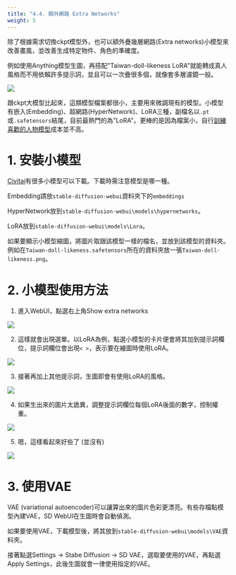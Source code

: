 ```yaml
---
title: "4.4. 額外網路 Extra Networks"
weight: 5
---
```


除了根據需求切換ckpt模型外，也可以額外疊幾層網路(Extra networks)小模型來改善畫風，並改善生成特定物件、角色的準確度。

例如使用Anything模型生圖，再搭配"Taiwan-doll-likeness LoRA"就能轉成真人風格而不用依賴許多提示詞，並且可以一次疊很多個，就像套多層濾鏡一般。

![](../../images/extra-networks-1.webp)

跟ckpt大模型比起來，這類模型檔案都很小，主要用來微調現有的模型。小模型有嵌入(Embedding)、超網路(HyperNetwork)、LoRA三種，副檔名以`.pt`或`.safetensors`結尾，目前最熱門的為"LoRA"。更棒的是因為檔案小，自行[訓練喜歡的人物模型](../training/)成本並不高。


# 1. 安裝小模型

[Civitai](https://civitai.com/tag/lora)有很多小模型可以下載。下載時需注意模型是哪一種。

Embedding請放`stable-diffusion-webui`資料夾下的`embeddings`

HyperNetwork放到`stable-diffusion-webui\models\hypernetworks`。

LoRA放到`stable-diffusion-webui\models\Lora`。

如果要顯示小模型縮圖，將圖片取跟該模型一樣的檔名，並放到該模型的資料夾。例如在`Taiwan-doll-likeness.safetensors`所在的資料夾放一張`Taiwan-doll-likeness.png`。


# 2. 小模型使用方法

1. 進入WebUI，點選右上角Show extra networks

![](../../images/extra-networks-2.webp)

2. 這樣就會出現選單。以LoRA為例，點選小模型的卡片便會將其加到提示詞欄位，提示詞欄位會出現`< >`，表示要在繪圖時使用LoRA。

![](../../images/extra-networks-3.webp)

3. 接著再加上其他提示詞，生圖即會有使用LoRA的風格。

![](../../images/extra-networks-4.webp)

4. 如果生出來的圖片太詭異，調整提示詞欄位每個LoRA後面的數字，控制權重。

![](../../images/extra-networks-5.webp)

5. 嗯，這樣看起來好些了 (並沒有)

![](../../images/extra-networks-6.webp)


# 3. 使用VAE

VAE (variational autoencoder)可以讓算出來的圖片色彩更漂亮。有些存檔點模型內建VAE，SD WebUI在生圖時會自動偵測。

如果要使用VAE，下載模型後，將其放到`stable-diffusion-webui\models\VAE`資料夾。

接著點選Settings → Stabe Diffusion → SD VAE，選取要使用的VAE，再點選Apply Settings，此後生圖就會一律使用指定的VAE。



